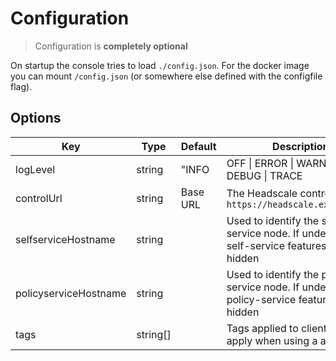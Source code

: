 # Configuration

> Configuration is **completely optional**

On startup the console tries to load `./config.json`. For the docker image you can mount `/config.json` (or somewhere else defined with the configfile flag).

## Options

| Key                   | Type     | Default  | Description                                                                                       |
| --------------------- | -------- | -------- | ------------------------------------------------------------------------------------------------- |
| logLevel              | string   | "INFO    | OFF \| ERROR \| WARN \| INFO \| DEBUG \| TRACE                                                    |
| controlUrl            | string   | Base URL | The Headscale control url. E.g. `https://headscale.example.com`                                   |
| selfserviceHostname   | string   |          | Used to identify the self-service node. If undefined all self-service features will be hidden     |
| policyserviceHostname | string   |          | Used to identify the policy-service node. If undefined all policy-service features will be hidden |
| tags                  | string[] |          | Tags applied to clients. (Only apply when using a authkey)                                        |
